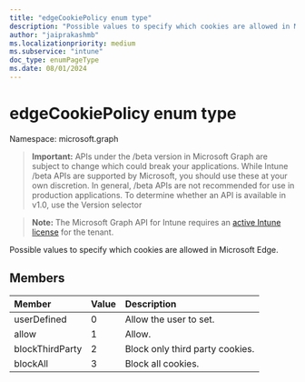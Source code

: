 ```yaml
---
title: "edgeCookiePolicy enum type"
description: "Possible values to specify which cookies are allowed in Microsoft Edge."
author: "jaiprakashmb"
ms.localizationpriority: medium
ms.subservice: "intune"
doc_type: enumPageType
ms.date: 08/01/2024
---
```


# edgeCookiePolicy enum type

Namespace: microsoft.graph

> **Important:** APIs under the /beta version in Microsoft Graph are subject to change which could break your applications. While Intune /beta APIs are supported by Microsoft, you should use these at your own discretion. In general, /beta APIs are not recommended for use in production applications. To determine whether an API is available in v1.0, use the Version selector

> **Note:** The Microsoft Graph API for Intune requires an [active Intune license](https://go.microsoft.com/fwlink/?linkid=839381) for the tenant.

Possible values to specify which cookies are allowed in Microsoft Edge.

## Members
|Member|Value|Description|
|:---|:---|:---|
|userDefined|0|Allow the user to set.|
|allow|1|Allow.|
|blockThirdParty|2|Block only third party cookies.|
|blockAll|3|Block all cookies.|
